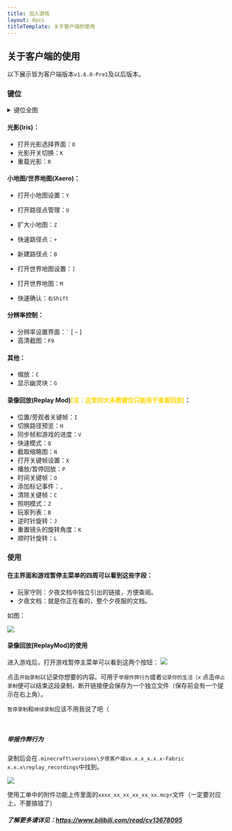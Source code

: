 ```yaml
---
title: 加入游戏
layout: docs
titleTemplate: 关于客户端的使用
---
```

## 关于客户端的使用
以下展示皆为客户端版本`v1.6.0-Pre1`及以后版本。

### 键位

<details>
<summary>键位全图</summary>
<img src="https://img.fastmirror.net/s/2023/01/21/63cba8b02e5d9.png"/>
</details>

#### 光影(Iris)：

- 打开光影选择界面：`O`
- 光影开关切换：`K`
- 重载光影：`R`

#### 小地图/世界地图(Xaero)：

- 打开小地图设置：`Y`
- 打开路径点管理：`U`
- 扩大小地图：`Z`
- 快速路径点：`+`
- 新建路径点：`B`

- 打开世界地图设置：`]`
- 打开世界地图：`M`
- 快速确认：`右Shift`

#### 分辨率控制：

- 分辨率设置界面：<code>`</code> [ <code>~</code> ]
- 高清截图：`F9`

#### 其他：

- 缩放：`C`
- 显示幽灵块：`G`

#### 录像回放(Replay Mod)<font color=gold>[注：这里的大多数键位只能用于查看回放]</font>：

- 位置/旁观者关键帧：`I`
- 切换路径预览：`H`
- 同步帧和游戏的进度：`V`
- 快速模式：`Q`
- 截取缩略图：`N`
- 打开关键帧设置：`X`
- 播放/暂停回放：`P`
- 时间关键帧：`O`
- 添加标记事件：`,`
- 清除关键帧：`C`
- 照明模式：`Z`
- 玩家列表：`B`
- 逆时针旋转：`J`
- 重置镜头的旋转角度：`K`
- 顺时针旋转：`L`


### 使用
#### 在主界面和游戏暂停主菜单的四周可以看到这些字段：
- 玩家守则：夕夜文档中独立引出的链接，方便查阅。
- 夕夜文档：就是你正在看的，整个夕夜服的文档。
    
如图：

<img src="https://img.fastmirror.net/s/2023/01/22/63ccc788ea581.png"/>

<br>

#### 录像回放[ReplayMod]的使用
进入游戏后，打开游戏暂停主菜单可以看到这两个按钮：
<img src="https://img.fastmirror.net/s/2023/01/22/63ccc78860df6.png"/>

点击`开始录制`以记录你想要的内容。可用于`举报作弊行为`或者`记录你的生活（x`
点击`停止录制`便可以结束这段录制，断开链接便会保存为一个独立文件（保存前会有一个提示在右上角）。

`暂停录制`和`继续录制`应该不用我说了吧（

<br>

##### 举报作弊行为
录制后会在`.minecraft\versions\夕夜客户端vx.x.x_x.x.x-Fabric x.x.x\replay_recordings`中找到。

<img src="https://img.fastmirror.net/s/2023/01/22/63cd51253f1f2.png" />

使用工单中的附件功能上传里面的`xxxx_xx_xx_xx_xx_xx.mcpr`文件（一定要对应上，不要搞错了）


##### 了解更多请详见：https://www.bilibili.com/read/cv13678095
